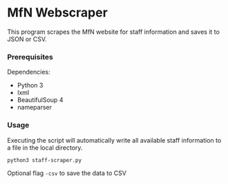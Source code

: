 # MfN Webscraper

This program scrapes the MfN website for staff information and saves it to JSON or CSV.

### Prerequisites

Dependencies:
  - Python 3
  - lxml
  - BeautifulSoup 4
  - nameparser

### Usage

Executing the script will automatically write all available staff information to a file in the local directory.

```
python3 staff-scraper.py
```

Optional flag ```-csv``` to save the data to CSV

